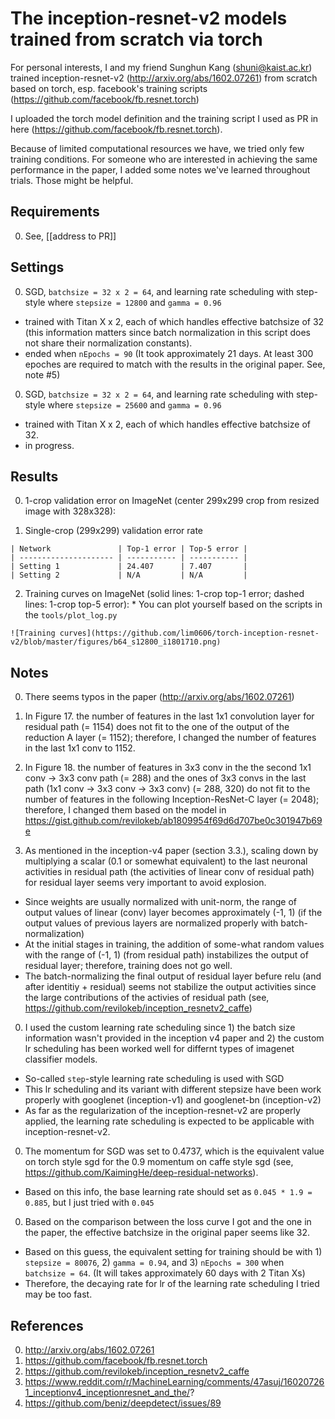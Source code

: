 # The inception-resnet-v2 models trained from scratch via torch 

For personal interests, I and my friend Sunghun Kang (shuni@kaist.ac.kr) trained inception-resnet-v2 (http://arxiv.org/abs/1602.07261) from scratch based on torch, esp. facebook's training scripts (https://github.com/facebook/fb.resnet.torch)

I uploaded the torch model definition and the training script I used as PR in here (https://github.com/facebook/fb.resnet.torch).

Because of limited computational resources we have, we tried only few training conditions. For someone who are interested in achieving the same performance in the paper, I added some notes we've learned throughout trials. Those might be helpful. 


## Requirements

0. See, [[address to PR]]


## Settings

0. SGD, `batchsize = 32 x 2 = 64`, and learning rate scheduling with step-style where `stepsize = 12800` and `gamma = 0.96`
  * trained with Titan X x 2, each of which handles effective batchsize of 32 (this information matters since batch normalization in this script does not share their normalization constants). 
  * ended when `nEpochs = 90` (It took approximately 21 days. At least 300 epoches are required to match with the results in the original paper. See, note #5)

0. SGD, `batchsize = 32 x 2 = 64`, and learning rate scheduling with step-style where `stepsize = 25600` and `gamma = 0.96`
  * trained with Titan X x 2, each of which handles effective batchsize of 32. 
  * in progress.  


## Results

0. 1-crop validation error on ImageNet (center 299x299 crop from resized image with 328x328): 

  1. Single-crop (299x299) validation error rate

    | Network               | Top-1 error | Top-5 error |
    | --------------------- | ----------- | ----------- |
    | Setting 1             | 24.407      | 7.407       |
    | Setting 2             | N/A         | N/A         |

  2. Training curves on ImageNet (solid lines: 1-crop top-1 error; dashed lines: 1-crop top-5 error):
    * You can plot yourself based on the scripts in the `tools/plot_log.py`
    
    ![Training curves](https://github.com/lim0606/torch-inception-resnet-v2/blob/master/figures/b64_s12800_i1801710.png)

## Notes

0. There seems typos in the paper (http://arxiv.org/abs/1602.07261)
  0. In Figure 17. the number of features in the last 1x1 convolution layer for residual path (= 1154) does not fit to the one of the output of the reduction A layer (= 1152); therefore, I changed the number of features in the last 1x1 conv to 1152. 

  0. In Figure 18. the number of features in 3x3 conv in the the second 1x1 conv -> 3x3 conv path (= 288) and the ones of 3x3 convs in the last path (1x1 conv -> 3x3 conv -> 3x3 conv) (= 288, 320) do not fit to the number of features in the following Inception-ResNet-C layer (= 2048); therefore, I changed them based on the model in https://gist.github.com/revilokeb/ab1809954f69d6d707be0c301947b69e

0. As mentioned in the inception-v4 paper (section 3.3.), scaling down by multiplying a scalar (0.1 or somewhat equivalent) to the last neuronal activities in residual path (the activities of linear conv of residual path) for residual layer seems very important to avoid explosion.
  * Since weights are usually normalized with unit-norm, the range of output values of linear (conv) layer becomes approximately (-1, 1) (if the output values of previous layers are normalized properly with batch-normalization)
  * At the initial stages in training, the addition of some-what random values with the range of (-1, 1) (from residual path) instabilizes the output of residual layer; therefore, training does not go well. 
  * The batch-normalizing the final output of residual layer befure relu (and after identitiy + residual) seems not stabilize the output activities since the large contributions of the activies of residual path (see, https://github.com/revilokeb/inception_resnetv2_caffe)

0. I used the custom learning rate scheduling since 1) the batch size information wasn't provided in the inception v4 paper and 2) the custom lr scheduling has been worked well for differnt types of imagenet classifier models. 
  * So-called `step`-style learning rate scheduling is used with SGD 
  * This lr scheduling and its variant with different stepsize have been work properly with googlenet (inception-v1) and googlenet-bn (inception-v2)  
  * As far as the regularization of the inception-resnet-v2 are properly applied, the learning rate scheduling is expected to be applicable with inception-resnet-v2. 

0. The momentum for SGD was set to 0.4737, which is the equivalent value on torch style sgd for the 0.9 momentum on caffe style sgd (see, https://github.com/KaimingHe/deep-residual-networks).
  * Based on this info, the base learning rate should set as `0.045 * 1.9 = 0.885`, but I just tried with `0.045`

0. Based on the comparison between the loss curve I got and the one in the paper, the effective batchsize in the original paper seems like 32.
  * Based on this guess, the equivalent setting for training should be with 1) `stepsize = 80076`, 2) `gamma = 0.94`, and 3) `nEpochs = 300` when `batchsize = 64`. (It will takes approximately 60 days with 2 Titan Xs)
  * Therefore, the decaying rate for lr of the learning rate scheduling I tried may be too fast.


## References 
0. http://arxiv.org/abs/1602.07261
0. https://github.com/facebook/fb.resnet.torch
0. https://github.com/revilokeb/inception_resnetv2_caffe
0. https://www.reddit.com/r/MachineLearning/comments/47asuj/160207261_inceptionv4_inceptionresnet_and_the/?
0. https://github.com/beniz/deepdetect/issues/89

